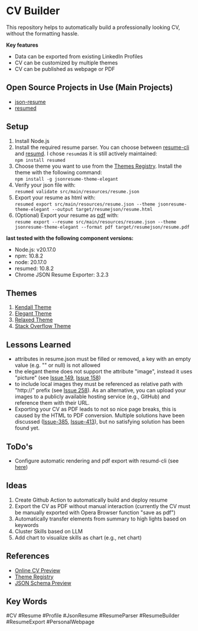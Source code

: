 # CV Builder

This repository helps to automatically build a professionally looking CV, without the formatting hassle.

**Key features**

- Data can be exported from existing LinkedIn Profiles
- CV can be customized by multiple themes
- CV can be published as webpage or PDF

## Open Source Projects in Use (Main Projects)

- [json-resume](https://github.com/jsonresume)
- [resumed](https://github.com/rbardini/resumed)

## Setup

1. Install Node.js
2. Install the required resume parser. You can choose between [resume-cli](https://github.com/jsonresume/resume-cli) and [resumd](https://github.com/rbardini/resumed). I chose `resumd`as it is still actively maintained:<br>
`npm install resumed`
3. Choose theme you want to use from the [Themes Registry](https://jsonresume.org/themes). Install the theme with the following command:<br>
`npm install -g jsonresume-theme-elegant`
4. Verify your json file with:<br>
`resumed validate src/main/resources/resume.json`
5. Export your resume as html with:<br>
`resumed export src/main/resources/resume.json --theme jsonresume-theme-elegant --output target/resumejson/resume.html`
6. (Optional) Export your resume as [pdf](https://stackoverflow.com/questions/57372555/how-can-i-download-my-json-resume-as-pdf-on-my-gist) with:<br>
`resume export --resume src/main/resources/resume.json --theme jsonresume-theme-elegant --format pdf target/resumejson/resume.pdf`

**last tested with the following component versions:**

- Node.js:  v20.17.0
- npm:      10.8.2
- node:     20.17.0
- resumed:  10.8.2
- Chrome JSON Resume Exporter: 3.2.3

## Themes

1. [Kendall Theme](https://registry.jsonresume.org/thomasdavis?theme=kendall)
2. [Elegant Theme](https://registry.jsonresume.org/thomasdavis?theme=elegant)
3. [Relaxed Theme](https://registry.jsonresume.org/thomasdavis?theme=relaxed)
4. [Stack Overflow Theme](https://registry.jsonresume.org/thomasdavis?theme=stackoverflow)

## Lessons Learned

- attributes in resume.json must be filled or removed, a key with an empty value (e.g. "" or null) is not allowed
- the elegant theme does not support the attribute "image", instead it uses "picture" \(see [Issue 149](https://github.com/mudassir0909/jsonresume-theme-elegant/issues/149), [Issue 158](https://github.com/mudassir0909/jsonresume-theme-elegant/issues/158))
- to include local images they must be referenced as relative path with  "http://" prefix \(see [Issue 258](https://github.com/jsonresume/resume-cli/issues/258)). As an alternative, you can upload your images to a publicly available hosting service (e.g., GitHub) and reference them with their URL.
- Exporting your CV as PDF leads to not so nice page breaks, this is caused by the HTML to PDF conversion. Multiple solutions have been discussed ([Issue-385](https://github.com/jsonresume/resume-cli/issues/385), [Issue-413](https://github.com/jsonresume/resume-cli/issues/413#issuecomment-750454100)), but no satisfying solution has been found yet.

## ToDo's
* Configure automatic rendering and pdf export with resumd-cli (see [here](https://github.com/rbardini/resumed/tree/main/examples/with-pdf-export))

## Ideas

1. Create Github Action to automatically build and deploy resume
2. Export the CV as PDF without manual interaction (currently the CV must be manually exported with Opera Browser function "save as pdf")
3. Automatically transfer elements from summary to high lights based on keywords
4. Cluster Skills based on LLM
5. Add chart to visualize skills as chart (e.g., net chart)

## References

- [Online CV Preview](https://registry.jsonresume.org/bibAtWork?theme=kendall)
- [Theme Registry](https://jsonresume.org/themes)
- [JSON Schema Preview](https://jsonresume.org/schema)

## Key Words
\#CV \#Resume \#Profile  \#JsonResume \#ResumeParser \#ResumeBuilder \#ResumeExport \#PersonalWebpage
